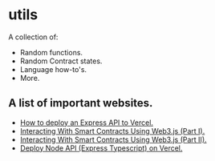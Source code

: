 # utils
A collection of:
- Random functions.
- Random Contract states.
- Language how-to's.
- More.

## A list of important websites.
- [How to deploy an Express API to Vercel.](https://shadowsmith.com/how-to-deploy-an-express-api-to-vercel)
- [Interacting With Smart Contracts Using Web3.js (Part I).](https://medium.com/0xcode/interacting-with-smart-contracts-using-web3-js-34545a8a1ebd)
- [Interacting With Smart Contracts Using Web3.js (Part II).](https://medium.com/0xcode/interacting-with-smart-contracts-using-web3-js-part-ii-c1ef7566d1c5)
- [Deploy Node API (Express Typescript) on Vercel.](https://dev.to/tirthpatel/deploy-node-ts-express-typescript-on-vercel-284h)

